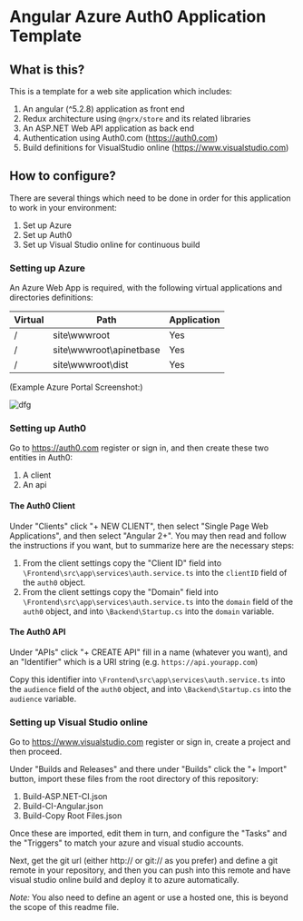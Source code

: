 # Angular Azure Auth0 Application Template

## What is this?

This is a template for a web site application which includes:

1. An angular (^5.2.8) application as front end
2. Redux architecture using `@ngrx/store` and its related libraries
3. An ASP.NET Web API application as back end
4. Authentication using Auth0.com (https://auth0.com)
5. Build definitions for VisualStudio online (https://www.visualstudio.com)

## How to configure?

There are several things which need to be done in order for this application to work in your environment:

1. Set up Azure
2. Set up Auth0
3. Set up Visual Studio online for continuous build

### Setting up Azure

An Azure Web App is required, with the following virtual applications and directories definitions:

|Virtual|Path           |Application|
|-------|-----------------------|-----------|
|/      |site\wwwroot           | Yes       |
|/      |site\wwwroot\apinetbase| Yes       |
|/      |site\wwwroot\dist      | Yes       |

(Example Azure Portal Screenshot:)

![dfg](https://image.ibb.co/jRUCPc/image.png)

### Setting up Auth0

Go to https://auth0.com register or sign in, and then create these two entities in Auth0:

1. A client
2. An api

#### The Auth0 Client

Under "Clients" click "+ NEW CLIENT", then select "Single Page Web Applications", and then select "Angular 2+". You may then read and follow the instructions if you want, but to summarize here are the necessary steps:

1. From the client settings copy the "Client ID" field into `\Frontend\src\app\services\auth.service.ts` into the `clientID` field of the `auth0` object.
2. From the client settings copy the "Domain" field into `\Frontend\src\app\services\auth.service.ts` into the `domain` field of the `auth0` object, and into `\Backend\Startup.cs` into the `domain` variable.

#### The Auth0 API

Under "APIs" click "+ CREATE API" fill in a name (whatever you want), and an "Identifier" which is a URI string (e.g. `https://api.yourapp.com`)

Copy this identifier into `\Frontend\src\app\services\auth.service.ts` into the `audience` field of the `auth0` object, and into `\Backend\Startup.cs` into the `audience` variable.

### Setting up Visual Studio online

Go to https://www.visualstudio.com register or sign in, create a project and then proceed.

Under "Builds and Releases" and there under "Builds" click the "+ Import" button, import these files from the root directory of this repository:

1. Build-ASP.NET-CI.json
2. Build-CI-Angular.json
3. Build-Copy Root Files.json

Once these are imported, edit them in turn, and configure the "Tasks" and the "Triggers" to match your azure and visual studio accounts.

Next, get the git url (either http:// or git:// as you prefer) and define a git remote in your repository, and then you can push into this remote and have visual studio online build and deploy it to azure automatically.

*Note:* You also need to define an agent or use a hosted one, this is beyond the scope of this readme file.
